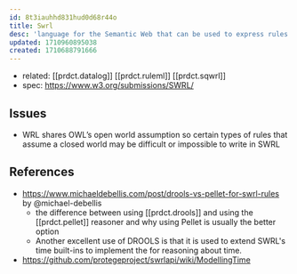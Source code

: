 ```yaml
---
id: 8t3iauhhd831hud0d68r44o
title: Swrl
desc: 'language for the Semantic Web that can be used to express rules as well as logic, combining OWL DL or OWL Lite with a subset of the Rule Markup Language (itself a subset of Datalog)'
updated: 1710960895038
created: 1710688791666
---
```


- related: [[prdct.datalog]] [[prdct.ruleml]] [[prdct.sqwrl]]
- spec: https://www.w3.org/submissions/SWRL/


## Issues

- WRL shares OWL’s open world assumption so certain types of rules that assume a closed world may be difficult or impossible to write in SWRL

## References

- https://www.michaeldebellis.com/post/drools-vs-pellet-for-swrl-rules by @michael-debellis
  - the difference between using [[prdct.drools]] and using the [[prdct.pellet]] reasoner and why using Pellet is usually the better option
  - Another excellent use of DROOLS is that it is used to extend SWRL's time built-ins to implement the  for reasoning about time.
- https://github.com/protegeproject/swrlapi/wiki/ModellingTime